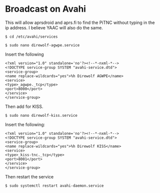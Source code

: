 # Broadcast on Avahi

This will allow aprsdroid and aprs.fi to find the PiTNC without typing in the ip address. I believe YAAC will also do the same.

```console
$ cd /etc/avahi/services

$ sudo nano direwolf-agwpe.service
```

Insert the following

```
<?xml version="1.0" standalone='no'?><!--*-nxml-*-->
<!DOCTYPE service-group SYSTEM "avahi-service.dtd">
<service-group>
<name replace-wildcards="yes">%h Direwolf AGWPE</name>
<service>
<type>_agwpe._tcp</type>
<port>8000</port>
</service>
</service-group>
```

Then add for KISS.

```console
$ sudo nano direwolf-kiss.service
```

Insert the following:

```
<?xml version="1.0" standalone='no'?><!--*-nxml-*-->
<!DOCTYPE service-group SYSTEM "avahi-service.dtd">
<service-group>
<name replace-wildcards="yes">%h Direwolf KISS</name>
<service>
<type>_kiss-tnc._tcp</type>
<port>8001</port>
</service>
</service-group>
```

Then restart the service

```console
$ sudo systemctl restart avahi-daemon.service
```

